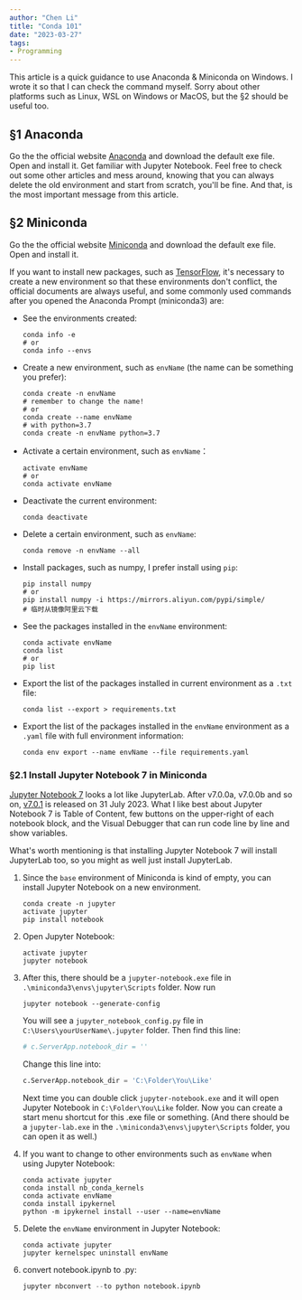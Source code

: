 ```yaml
---
author: "Chen Li"
title: "Conda 101"
date: "2023-03-27"
tags: 
- Programming
---
```


This article is a quick guidance to use Anaconda & Miniconda on Windows. I wrote it so that I can check the command myself. Sorry about other platforms such as Linux, WSL on Windows or MacOS, but the §2 should be useful too.

## §1 Anaconda

Go the the official website [Anaconda](https://www.anaconda.com/) and download the default exe file. Open and install it. Get familiar with Jupyter Notebook. Feel free to check out some other articles and mess around, knowing that you can always delete the old environment and start from scratch, you'll be fine. And that, is the most important message from this article.

## §2 Miniconda

Go the the official website [Miniconda](https://docs.conda.io/en/latest/miniconda.html) and download the default exe file. Open and install it.

If you want to install new packages, such as [TensorFlow](https://docs.anaconda.com/anaconda/user-guide/tasks/tensorflow/), it's necessary to create a new environment so that these environments don't conflict, the official documents are always useful, and some commonly used commands after you opened the Anaconda Prompt (miniconda3) are:

- See the environments created:

    ```Shell
    conda info -e
    # or
    conda info --envs
    ```

- Create a new environment, such as `envName` (the name can be something you prefer):

    ```Shell
    conda create -n envName
    # remember to change the name!
    # or
    conda create --name envName
    # with python=3.7
    conda create -n envName python=3.7
    ```

- Activate a certain environment, such as `envName`：

	```Shell
    activate envName
    # or
    conda activate envName
    ```

- Deactivate the current environment:

	```Shell
    conda deactivate
    ```

- Delete a certain environment, such as `envName`:

	```Shell
    conda remove -n envName --all
    ```

- Install packages, such as numpy, I prefer install using `pip`:

	```Shell
    pip install numpy
    # or
    pip install numpy -i https://mirrors.aliyun.com/pypi/simple/
    # 临时从镜像阿里云下载
    ```

- See the packages installed in the `envName` environment:

	```Shell
    conda activate envName
    conda list
    # or
    pip list
    ```

- Export the list of the packages installed in current environment as a `.txt` file:

	```Shell
    conda list --export > requirements.txt
    ```

- Export the list of the packages installed in the `envName` environment as a `.yaml` file with full environment information:

	```Shell
    conda env export --name envName --file requirements.yaml
    ```

### §2.1 Install Jupyter Notebook 7 in Miniconda

[Jupyter Notebook 7](https://blog.jupyter.org/announcing-jupyter-notebook-7-8d6d66126dcf) looks a lot like JupyterLab. After v7.0.0a, v7.0.0b and so on, [v7.0.1](https://github.com/jupyter/notebook/releases/tag/v7.0.1) is released on 31 July 2023. What I like best about Jupyter Notebook 7 is Table of Content, few buttons on the upper-right of each notebook block, and the Visual Debugger that can run code line by line and show variables.

What's worth mentioning is that installing Jupyter Notebook 7 will install JupyterLab too, so you might as well just install JupyterLab.

1. Since the `base` environment of Miniconda is kind of empty, you can install Jupyter Notebook on a new environment.

	```Shell
    conda create -n jupyter
    activate jupyter
    pip install notebook
    ```

2. Open Jupyter Notebook:

	```Shell
    activate jupyter
    jupyter notebook
    ```

3. After this, there should be a `jupyter-notebook.exe` file in `.\miniconda3\envs\jupyter\Scripts` folder. Now run 

    ```Shell
    jupyter notebook --generate-config
    ```

    You will see a `jupyter_notebook_config.py` file in `C:\Users\yourUserName\.jupyter` folder. Then find this line:

    ```python
    # c.ServerApp.notebook_dir = ''
    ```

    Change this line into:

    ```python
    c.ServerApp.notebook_dir = 'C:\Folder\You\Like'
    ```

    Next time you can double click `jupyter-notebook.exe` and it will open Jupyter Notebook in `C:\Folder\You\Like` folder. Now you can create a start menu shortcut for this .exe file or something. (And there should be a `jupyter-lab.exe` in the `.\miniconda3\envs\jupyter\Scripts` folder, you can open it as well.)

4. If you want to change to other environments such as `envName` when using Jupyter Notebook:

	```Shell
    conda activate jupyter
    conda install nb_conda_kernels
    conda activate envName
    conda install ipykernel
    python -m ipykernel install --user --name=envName
    ```

5. Delete the `envName` environment in Jupyter Notebook:

	```Shell
    conda activate jupyter
    jupyter kernelspec uninstall envName
    ```

6. convert notebook.ipynb to .py:

    ```python
    jupyter nbconvert --to python notebook.ipynb
    ```